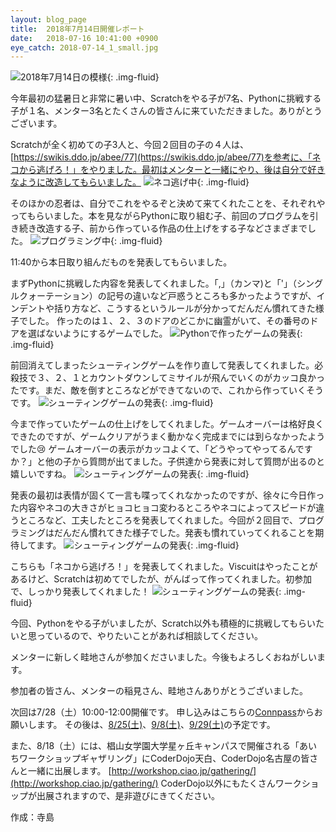 ```yaml
---
layout: blog_page
title:  2018年7月14日開催レポート
date:   2018-07-16 10:41:00 +0900
eye_catch: 2018-07-14_1_small.jpg
---
```

![2018年7月14日の模様](/assets/img/2018-07-14_1.jpg){: .img-fluid}

今年最初の猛暑日と非常に暑い中、Scratchをやる子が7名、Pythonに挑戦する子が１名、メンター3名とたくさんの皆さんに来ていただきました。ありがとうございます。

Scratchが全く初めての子3人と、今回２回目の子の４人は、[https://swikis.ddo.jp/abee/77](https://swikis.ddo.jp/abee/77)を参考に、「ネコから逃げろ！」をやりました。最初はメンターと一緒にやり、後は自分で好きなように改造してもらいました。
![ネコ逃げ中](/assets/img/2018-07-14_2.jpg){: .img-fluid}

そのほかの忍者は、自分でこれをやるぞと決めて来てくれたことを、それぞれやってもらいました。本を見ながらPythonに取り組む子、前回のプログラムを引き続き改造する子、前から作っている作品の仕上げをする子などさまざまでした。
![プログラミング中](/assets/img/2018-07-14_3.jpg){: .img-fluid}

11:40から本日取り組んだものを発表してもらいました。

まずPythonに挑戦した内容を発表してくれました。「,」（カンマ)と「'」（シングルクォーテーション）の記号の違いなど戸惑うところも多かったようですが、インデントや括り方など、こうするというルールが分かってだんだん慣れてきた様子でした。
作ったのは１、２、３のドアのどこかに幽霊がいて、その番号のドアを選ばないようにするゲームでした。
![Pythonで作ったゲームの発表](/assets/img/2018-07-14_4.jpg){: .img-fluid}

前回消えてしまったシューティングゲームを作り直して発表してくれました。必殺技で３、２、１とカウントダウンしてミサイルが飛んでいくのがカッコ良かったです。まだ、敵を倒すところなどができてないので、これから作っていくそうです。
![シューティングゲームの発表](/assets/img/2018-07-14_5.jpg){: .img-fluid}


今まで作っていたゲームの仕上げをしてくれました。ゲームオーバーは格好良くできたのですが、ゲームクリアがうまく動かなく完成までには到らなかったようでした:cry:
ゲームオーバーの表示がカッコよくて、「どうやってやってるんですか？」と他の子から質問が出てました。子供達から発表に対して質問が出るのと嬉しいですね。
![シューティングゲームの発表](/assets/img/2018-07-14_6.jpg){: .img-fluid}


発表の最初は表情が固くて一言も喋ってくれなかったのですが、徐々に今日作った内容やネコの大きさがヒョコヒョコ変わるところやネコによってスピードが違うところなど、工夫したところを発表してくれました。今回が２回目で、プログラミングはだんだん慣れてきた様子でした。発表も慣れていってくれることを期待してます。
![シューティングゲームの発表](/assets/img/2018-07-14_7.jpg){: .img-fluid}

こちらも「ネコから逃げろ！」を発表してくれました。Viscuitはやったことがあるけど、Scratchは初めてでしたが、がんばって作ってくれました。初参加で、しっかり発表してくれました！
![シューティングゲームの発表](/assets/img/2018-07-14_8.jpg){: .img-fluid}


今回、Pythonをやる子がいましたが、Scratch以外も積極的に挑戦してもらいたいと思っているので、やりたいことがあれば相談してください。

メンターに新しく畦地さんが参加くださいました。今後もよろしくおねがしいます。

参加者の皆さん、メンターの稲見さん、畦地さんありがとうございました。

次回は7/28（土）10:00-12:00開催です。
申し込みはこちらの[Connpass](https://coderdojo-nisshin.connpass.com/event/89555/)からお願いします。
その後は、[8/25(土)](https://coderdojo-nisshin.connpass.com/event/92853/)、[9/8(土)](https://coderdojo-nisshin.connpass.com/event/94575/)、[9/29(土)](https://coderdojo-nisshin.connpass.com/event/94576/)の予定です。


また、8/18（土）には、椙山女学園大学星ヶ丘キャンパスで開催される「あいちワークショップギャザリング」にCoderDojo天白、CoderDojo名古屋の皆さんと一緒に出展します。
[http://workshop.ciao.jp/gathering/](http://workshop.ciao.jp/gathering/)
CoderDojo以外にもたくさんワークショップが出展されますので、是非遊びにきてください。

作成：寺島
